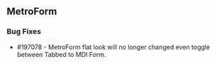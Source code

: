 ## MetroForm
  
### Bug Fixes

* \#197078 - MetroForm flat look will no longer changed even toggle between Tabbed to MDI Form.